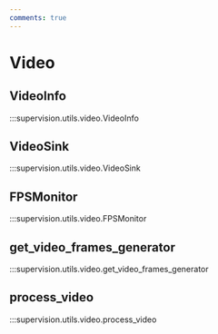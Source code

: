 ```yaml
---
comments: true
---
```


# Video

<div class="md-typeset">
  <h2>VideoInfo</h2>
</div>

:::supervision.utils.video.VideoInfo

<div class="md-typeset">
  <h2>VideoSink</h2>
</div>

:::supervision.utils.video.VideoSink

<div class="md-typeset">
  <h2>FPSMonitor</h2>
</div>

:::supervision.utils.video.FPSMonitor

<div class="md-typeset">
  <h2>get_video_frames_generator</h2>
</div>

:::supervision.utils.video.get_video_frames_generator

<div class="md-typeset">
  <h2>process_video</h2>
</div>

:::supervision.utils.video.process_video
